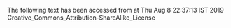 The following text has been accessed from at Thu Aug 8 22:37:13 IST 2019
Creative_Commons_Attribution-ShareAlike_License
